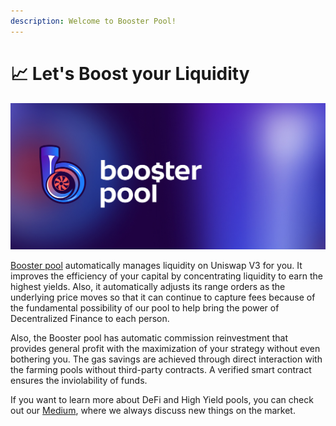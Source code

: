 ```yaml
---
description: Welcome to Booster Pool!
---
```


# 📈 Let's Boost your Liquidity

![](<.gitbook/assets/Frame 48.jpg>)

[Booster pool](https://boosterpool.xyz/) automatically manages liquidity on Uniswap V3 for you. 
It improves the efficiency of your capital by concentrating liquidity to earn the highest yields. Also, it automatically adjusts its range orders as the underlying price moves so that it can continue to capture fees because of the fundamental possibility of our pool to help bring the power of Decentralized Finance to each person.&#x20;

Also, the Booster pool has automatic commission reinvestment that provides general profit with the maximization of your strategy without even bothering you. The gas savings are achieved through direct interaction with the farming pools without third-party contracts. A verified smart contract ensures the inviolability of funds.&#x20;

If you want to learn more about DeFi and High Yield pools, you can check out our [Medium](https://medium.com/@boosterpool), where we always discuss new things on the market.
